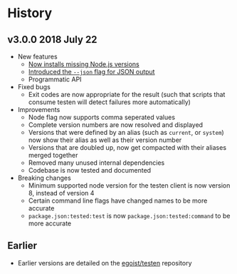 # History

## v3.0.0 2018 July 22
- New features
    - [Now installs missing Node.js versions](https://github.com/egoist/testen/issues/15)
    - [Introduced the `--json` flag for JSON output](https://github.com/egoist/testen/issues/19)
    - Programmatic API
- Fixed bugs
    - Exit codes are now appropriate for the result (such that scripts that consume testen will detect failures more automatically)
- Improvements
    - Node flag now supports comma seperated values
    - Complete version numbers are now resolved and displayed
    - Versions that were defined by an alias (such as `current`, or `system`) now show their alias as well as their version number
    - Versions that are doubled up, now get compacted with their aliases merged together
    - Removed many unused internal dependencies
    - Codebase is now tested and documented
- Breaking changes
    - Minimum supported node version for the testen client is now version 8, instead of version 4
    - Certain command line flags have changed names to be more accurate
    - `package.json:tested:test` is now `package.json:tested:command` to be more accurate

## Earlier
- Earlier versions are detailed on the [egoist/testen](https://github.com/egoist/testen) repository
